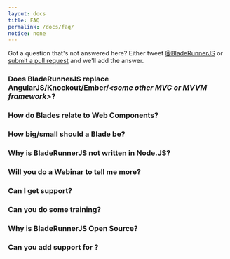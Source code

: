 ```yaml
---
layout: docs
title: FAQ
permalink: /docs/faq/
notice: none
---
```


<div class="alert alert-warning">
    <p>
        Got a question that's not answered here? Either tweet <a href="//twitter.com/bladerunnerjs">@BladeRunnerJS</a> or <a href="//github.com/BladeRunnerJS/brjs-site">submit a pull request</a> and we'll add the answer.
    </p>
</div>

### Does BladeRunnerJS replace AngularJS/Knockout/Ember/*\<some other MVC or MVVM framework\>*?

### How do Blades relate to Web Components?

### How big/small should a Blade be?

### Why is BladeRunnerJS not written in Node.JS?

### Will you do a Webinar to tell me more?

### Can I get support?

### Can you do some training?

### Why is BladeRunnerJS Open Source?

### Can you add support for *<insert-cool-new-feature>*?
